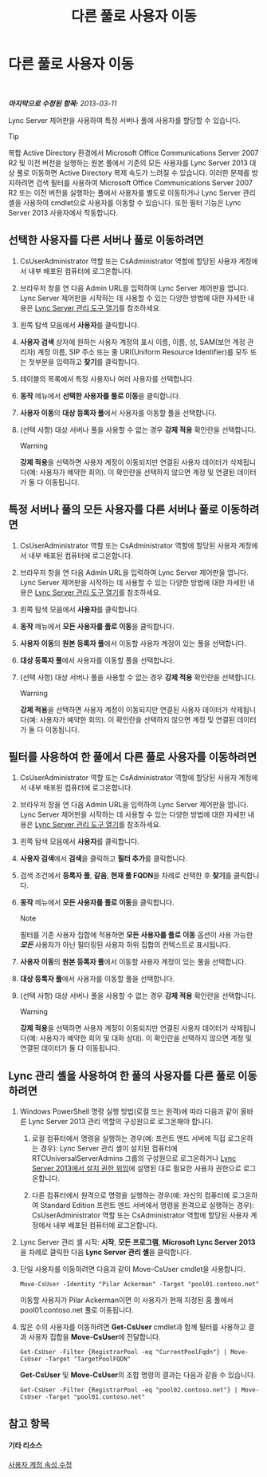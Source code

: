 ﻿---
title: 다른 풀로 사용자 이동
TOCTitle: 다른 풀로 사용자 이동
ms:assetid: e7b4968c-0e9d-4d56-b5f1-9edf0f7206f8
ms:mtpsurl: https://technet.microsoft.com/ko-kr/library/Gg182600(v=OCS.15)
ms:contentKeyID: 49305373
ms.date: 08/24/2015
mtps_version: v=OCS.15
ms.translationtype: HT
---

# 다른 풀로 사용자 이동

 

_**마지막으로 수정된 항목:** 2013-03-11_

Lync Server 제어판을 사용하여 특정 서버나 풀에 사용자를 할당할 수 있습니다.


> [!TIP]
> 복합 Active Directory 환경에서 Microsoft Office Communications Server 2007 R2 및 이전 버전을 실행하는 원본 풀에서 기존의 모든 사용자를 Lync Server 2013 대상 풀로 이동하면 Active Directory 복제 속도가 느려질 수 있습니다. 이러한 문제를 방지하려면 검색 필터를 사용하여 Microsoft Office Communications Server 2007 R2 또는 이전 버전을 실행하는 풀에서 사용자를 별도로 이동하거나 Lync Server 관리 셸을 사용하여 cmdlet으로 사용자를 이동할 수 있습니다. 또한 필터 기능은 Lync Server 2013 사용자에서 작동합니다.



## 선택한 사용자를 다른 서버나 풀로 이동하려면

1.  CsUserAdministrator 역할 또는 CsAdministrator 역할에 할당된 사용자 계정에서 내부 배포된 컴퓨터에 로그온합니다.

2.  브라우저 창을 연 다음 Admin URL을 입력하여 Lync Server 제어판을 엽니다. Lync Server 제어판을 시작하는 데 사용할 수 있는 다양한 방법에 대한 자세한 내용은 [Lync Server 관리 도구 열기](lync-server-2013-open-lync-server-administrative-tools.md)를 참조하세요.

3.  왼쪽 탐색 모음에서 **사용자**를 클릭합니다.

4.  **사용자 검색** 상자에 원하는 사용자 계정의 표시 이름, 이름, 성, SAM(보안 계정 관리자) 계정 이름, SIP 주소 또는 줄 URI(Uniform Resource Identifier)를 모두 또는 첫부분을 입력하고 **찾기**를 클릭합니다.

5.  테이블의 목록에서 특정 사용자나 여러 사용자를 선택합니다.

6.  **동작** 메뉴에서 **선택한 사용자를 풀로 이동**을 클릭합니다.

7.  **사용자 이동**의 **대상 등록자 풀**에서 사용자를 이동할 풀을 선택합니다.

8.  (선택 사항) 대상 서버나 풀을 사용할 수 없는 경우 **강제 적용** 확인란을 선택합니다.
    

    > [!WARNING]
    > <STRONG>강제 적용</STRONG>을 선택하면 사용자 계정이 이동되지만 연결된 사용자 데이터가 삭제됩니다(예: 사용자가 예약한 회의). 이 확인란을 선택하지 않으면 계정 및 연결된 데이터가 둘 다 이동됩니다.



## 특정 서버나 풀의 모든 사용자를 다른 서버나 풀로 이동하려면

1.  CsUserAdministrator 역할 또는 CsAdministrator 역할에 할당된 사용자 계정에서 내부 배포된 컴퓨터에 로그온합니다.

2.  브라우저 창을 연 다음 Admin URL을 입력하여 Lync Server 제어판을 엽니다. Lync Server 제어판을 시작하는 데 사용할 수 있는 다양한 방법에 대한 자세한 내용은 [Lync Server 관리 도구 열기](lync-server-2013-open-lync-server-administrative-tools.md)를 참조하세요.

3.  왼쪽 탐색 모음에서 **사용자**를 클릭합니다.

4.  **동작** 메뉴에서 **모든 사용자를 풀로 이동**을 클릭합니다.

5.  **사용자 이동**의 **원본 등록자 풀**에서 이동할 사용자 계정이 있는 풀을 선택합니다.

6.  **대상 등록자 풀**에서 사용자를 이동할 풀을 선택합니다.

7.  (선택 사항) 대상 서버나 풀을 사용할 수 없는 경우 **강제 적용** 확인란을 선택합니다.
    

    > [!WARNING]
    > <STRONG>강제 적용</STRONG>을 선택하면 사용자 계정이 이동되지만 연결된 사용자 데이터가 삭제됩니다(예: 사용자가 예약한 회의). 이 확인란을 선택하지 않으면 계정 및 연결된 데이터가 둘 다 이동됩니다.



## 필터를 사용하여 한 풀에서 다른 풀로 사용자를 이동하려면

1.  CsUserAdministrator 역할 또는 CsAdministrator 역할에 할당된 사용자 계정에서 내부 배포된 컴퓨터에 로그온합니다.

2.  브라우저 창을 연 다음 Admin URL을 입력하여 Lync Server 제어판을 엽니다. Lync Server 제어판을 시작하는 데 사용할 수 있는 다양한 방법에 대한 자세한 내용은 [Lync Server 관리 도구 열기](lync-server-2013-open-lync-server-administrative-tools.md)를 참조하세요.

3.  왼쪽 탐색 모음에서 **사용자**를 클릭합니다.

4.  **사용자 검색**에서 **검색**을 클릭하고 **필터 추가**를 클릭합니다.

5.  검색 조건에서 **등록자 풀**, **같음**, **현재 풀 FQDN**을 차례로 선택한 후 **찾기**를 클릭합니다.

6.  **동작** 메뉴에서 **모든 사용자를 풀로 이동**을 클릭합니다.
    

    > [!NOTE]
    > 필터를 기존 사용자 집합에 적용하면 <STRONG>모든 사용자를 풀로 이동</STRONG> 옵션이 사용 가능한 <STRONG><EM>모든</EM></STRONG> 사용자가 아닌 필터링된 사용자 하위 집합의 컨텍스트로 표시됩니다.



7.  **사용자 이동**의 **원본 등록자 풀**에서 이동할 사용자 계정이 있는 풀을 선택합니다.

8.  **대상 등록자 풀**에서 사용자를 이동할 풀을 선택합니다.

9.  (선택 사항) 대상 서버나 풀을 사용할 수 없는 경우 **강제 적용** 확인란을 선택합니다.
    

    > [!WARNING]
    > <STRONG>강제 적용</STRONG>을 선택하면 사용자 계정이 이동되지만 연결된 사용자 데이터가 삭제됩니다(예: 사용자가 예약한 회의 및 대화 상대). 이 확인란을 선택하지 않으면 계정 및 연결된 데이터가 둘 다 이동됩니다.



## Lync 관리 셸을 사용하여 한 풀의 사용자를 다른 풀로 이동하려면

1.  Windows PowerShell 명령 실행 방법(로컬 또는 원격)에 따라 다음과 같이 올바른 Lync Server 2013 관리 역할의 구성원으로 로그온해야 합니다.
    
    1.  로컬 컴퓨터에서 명령을 실행하는 경우(예: 프런트 엔드 서버에 직접 로그온하는 경우): Lync Server 관리 셸이 설치된 컴퓨터에 RTCUniversalServerAdmins 그룹의 구성원으로 로그온하거나 [Lync Server 2013에서 설치 권한 위임](lync-server-2013-delegate-setup-permissions.md)에 설명된 대로 필요한 사용자 권한으로 로그온합니다.
    
    2.  다른 컴퓨터에서 원격으로 명령을 실행하는 경우(예: 자신의 컴퓨터에 로그온하여 Standard Edition 프런트 엔드 서버에서 명령을 원격으로 실행하는 경우): CsUserAdministrator 역할 또는 CsAdministrator 역할에 할당된 사용자 계정에서 내부 배포된 컴퓨터에 로그온합니다.

2.  Lync Server 관리 셸 시작: **시작**, **모든 프로그램**, **Microsoft Lync Server 2013**을 차례로 클릭한 다음 **Lync Server 관리 셸**을 클릭합니다.

3.  단일 사용자를 이동하려면 다음과 같이 Move-CsUser cmdlet을 사용합니다.
    
        Move-CsUser -Identity "Pilar Ackerman" -Target "pool01.contoso.net"
    
    이동할 사용자가 Pilar Ackerman이면 이 사용자가 현재 지정된 홈 풀에서 pool01.contoso.net 풀로 이동됩니다.

4.  많은 수의 사용자를 이동하려면 **Get-CsUser** cmdlet과 함께 필터를 사용하고 결과 사용자 집합을 **Move-CsUser**에 전달합니다.
    
        Get-CsUser -Filter {RegistrarPool -eq "CurrentPoolFqdn"} | Move-CsUser -Target "TargetPoolFQDN"
    
    **Get-CsUser** 및 **Move-CsUser**의 조합 명령의 결과는 다음과 같을 수 있습니다.
    
        Get-CsUser -Filter {RegistrarPool -eq "pool02.contoso.net"} | Move-CsUser -Target "pool01.contoso.net"

## 참고 항목

#### 기타 리소스

[사용자 계정 속성 수정](lync-server-2013-modifying-user-account-properties.md)

